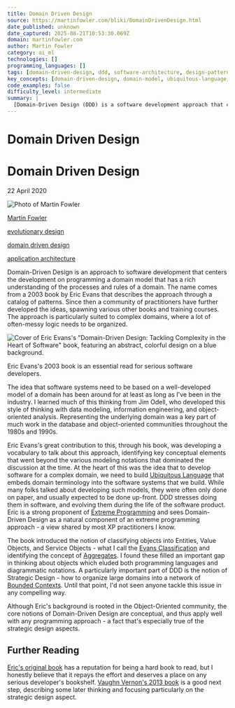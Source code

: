 ```yaml
---
title: Domain Driven Design
source: https://martinfowler.com/bliki/DomainDrivenDesign.html
date_published: unknown
date_captured: 2025-08-21T10:53:30.069Z
domain: martinfowler.com
author: Martin Fowler
category: ai_ml
technologies: []
programming_languages: []
tags: [domain-driven-design, ddd, software-architecture, design-patterns, modeling, object-oriented, agile, extreme-programming, software-design]
key_concepts: [domain-driven-design, domain-model, ubiquitous-language, entities, value-objects, aggregates, bounded-contexts, strategic-design]
code_examples: false
difficulty_level: intermediate
summary: |
  [Domain-Driven Design (DDD) is a software development approach that centers on programming a rich domain model reflecting business processes and rules. Originating from Eric Evans's 2003 book, DDD introduces a specific vocabulary and patterns like Ubiquitous Language, Entities, Value Objects, Service Objects, Aggregates, and Bounded Contexts. The approach emphasizes evolving the domain model within the software, aligning well with agile methodologies such as Extreme Programming. While rooted in object-oriented principles, DDD's core concepts are conceptual and applicable across various programming paradigms, particularly for managing complexity in large domains.]
---
```

# Domain Driven Design

# Domain Driven Design

22 April 2020

![Photo of Martin Fowler](/mf.jpg "Photo of Martin Fowler")

[Martin Fowler](/)

[evolutionary design](/tags/evolutionary%20design.html)

[domain driven design](/tags/domain%20driven%20design.html)

[application architecture](/tags/application%20architecture.html)

Domain-Driven Design is an approach to software development that centers the development on programming a domain model that has a rich understanding of the processes and rules of a domain. The name comes from a 2003 book by Eric Evans that describes the approach through a catalog of patterns. Since then a community of practitioners have further developed the ideas, spawning various other books and training courses. The approach is particularly suited to complex domains, where a lot of often-messy logic needs to be organized.

![Cover of Eric Evans's "Domain-Driven Design: Tackling Complexity in the Heart of Software" book, featuring an abstract, colorful design on a blue background.](images/domain-driven-design/evans-book.jpg)

Eric Evans's 2003 book is an essential read for serious software developers.

The idea that software systems need to be based on a well-developed model of a domain has been around for at least as long as I've been in the industry. I learned much of this thinking from Jim Odell, who developed this style of thinking with data modeling, information engineering, and object-oriented analysis. Representing the underlying domain was a key part of much work in the database and object-oriented communities throughout the 1980s and 1990s.

Eric Evans's great contribution to this, through his book, was developing a vocabulary to talk about this approach, identifying key conceptual elements that went beyond the various modeling notations that dominated the discussion at the time. At the heart of this was the idea that to develop software for a complex domain, we need to build [Ubiquitous Language](/bliki/UbiquitousLanguage.html) that embeds domain terminology into the software systems that we build. While many folks talked about developing such models, they were often only done on paper, and usually expected to be done up-front. DDD stresses doing them in software, and evolving them during the life of the software product. Eric is a strong proponent of [Extreme Programming](/bliki/ExtremeProgramming.html) and sees Domain-Driven Design as a natural component of an extreme programming approach - a view shared by most XP practitioners I know.

The book introduced the notion of classifying objects into Entities, Value Objects, and Service Objects - what I call the [Evans Classification](/bliki/EvansClassification.html) and identifying the concept of [Aggregates](/bliki/DDD_Aggregate.html). I found these filled an important gap in thinking about objects which eluded both programming languages and diagrammatic notations. A particularly important part of DDD is the notion of Strategic Design - how to organize large domains into a network of [Bounded Contexts](/bliki/BoundedContext.html). Until that point, I'd not seen anyone tackle this issue in any compelling way.

Although Eric's background is rooted in the Object-Oriented community, the core notions of Domain-Driven Design are conceptual, and thus apply well with any programming approach - a fact that's especially true of the strategic design aspects.

## Further Reading

[Eric's original book](https://www.amazon.com/gp/product/0321125215/ref=as_li_tl?ie=UTF8&camp=1789&creative=9325&creativeASIN=0321125215&linkCode=as2&tag=martinfowlerc-20) has a reputation for being a hard book to read, but I honestly believe that it repays the effort and deserves a place on any serious developer's bookshelf. [Vaughn Vernon's 2013 book](https://www.amazon.com/gp/product/0321834577/ref=as_li_tl?ie=UTF8&camp=1789&creative=9325&creativeASIN=0321834577&linkCode=as2&tag=martinfowlerc-20) is a good next step, describing some later thinking and focusing particularly on the strategic design aspect.